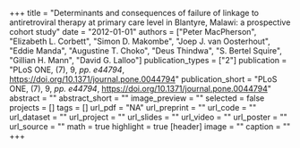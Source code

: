 +++
title = "Determinants and consequences of failure of linkage to antiretroviral therapy at primary care level in Blantyre, Malawi: a prospective cohort study"
date = "2012-01-01"
authors = ["Peter MacPherson", "Elizabeth L. Corbett", "Simon D. Makombe", "Joep J. van Oosterhout", "Eddie Manda", "Augustine T. Choko", "Deus Thindwa", "S. Bertel Squire", "Gillian H. Mann", "David G. Lalloo"]
publication_types = ["2"]
publication = "PLoS ONE, (7), 9, _pp. e44794_, https://doi.org/10.1371/journal.pone.0044794"
publication_short = "PLoS ONE, (7), 9, _pp. e44794_, https://doi.org/10.1371/journal.pone.0044794"
abstract = ""
abstract_short = ""
image_preview = ""
selected = false
projects = []
tags = []
url_pdf = "NA"
url_preprint = ""
url_code = ""
url_dataset = ""
url_project = ""
url_slides = ""
url_video = ""
url_poster = ""
url_source = ""
math = true
highlight = true
[header]
image = ""
caption = ""
+++
